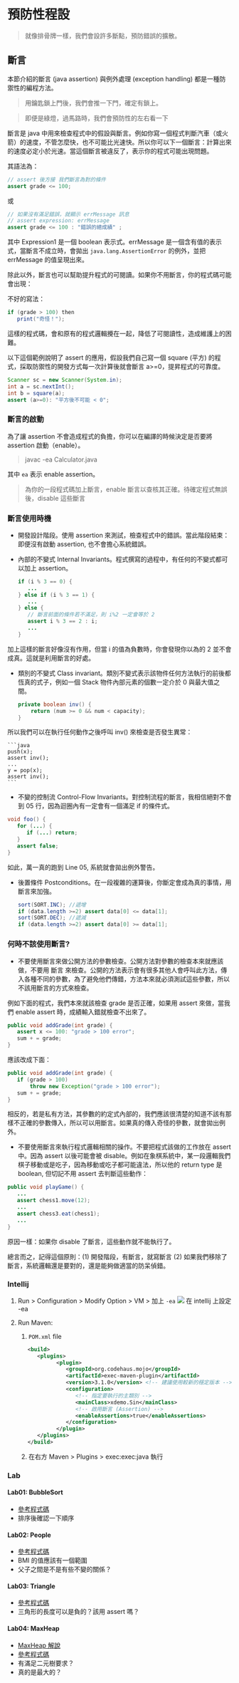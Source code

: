 # 預防性程設

> 就像排骨牌一樣，我們會設許多斷點，預防錯誤的擴散。

##  斷言

本節介紹的斷言 (java assertion) 與例外處理 (exception handling) 都是一種防禦性的編程方法。

> 用鑰匙鎖上門後，我們會推一下門，確定有鎖上。

> 即便是綠燈，過馬路時，我們會預防性的左右看一下

斷言是 java 中用來檢查程式中的假設與斷言。例如你寫一個程式判斷汽車（或火箭）的速度，不管怎麼快，也不可能比光速快。所以你可以下一個斷言：計算出來的速度必定小於光速。當這個斷言被違反了，表示你的程式可能出現問題。

其語法為：

```java 
// assert 後方接 我們斷言為對的條件
assert grade <= 100; 
```

或

```java 
// 如果沒有滿足錯誤，就顯示 errMessage 訊息
// assert expression: errMessage
assert grade <= 100 : "錯誤的總成績" ; 
```

其中 Expression1 是一個 boolean 表示式。errMessage 是一個含有值的表示式，當斷言不成立時，會拋出 `java.lang.AssertionError` 的例外，並把 errMessage 的值呈現出來。

除此以外，斷言也可以幫助提升程式的可閱讀。如果你不用斷言，你的程式碼可能會出現：

不好的寫法：
```java
if (grade > 100) then
   print("奇怪！");
```

這樣的程式碼，會和原有的程式邏輯攪在一起，降低了可閱讀性，造成維護上的困難。

以下這個範例說明了 assert 的應用，假設我們自己寫一個 square (平方) 的程式，採取防禦性的開發方式每一次計算後就會斷言 a>=0，提昇程式的可靠度。

```java
Scanner sc = new Scanner(System.in);
int a = sc.nextInt();
int b = square(a);
assert (a>=0): "平方後不可能 < 0";
```


### 斷言的啟動

為了讓 assertion 不會造成程式的負擔，你可以在編譯的時候決定是否要將 assertion 啟動（enable）。

> javac -ea Calculator.java

其中 `ea` 表示 enable assertion。

> 為你的一段程式碼加上斷言，enable 斷言以查核其正確。待確定程式無誤後，disable 這些斷言

### 斷言使用時機

- 開發設計階段。使用 assertion 來測試，檢查程式中的錯誤。當此階段結束：即便沒有啟動 assertion, 也不會擔心系統錯誤。

- 內部的不變式 Internal Invariants。程式撰寫的過程中，有任何的不變式都可以加上 assertion。

    ```java
    if (i % 3 == 0) {
       ...
    } else if (i % 3 == 1) {
       ...
    } else {
       // 斷言前面的條件若不滿足，則 i%2 一定會等於 2
       assert i % 3 == 2 : i; 
       ...
    }
    ```

加上這樣的斷言好像沒有作用，但當 i 的值為負數時，你會發現你以為的 2 並不會成真。這就是利用斷言的好處。

- 類別的不變式 Class invariant。類別不變式表示該物件任何方法執行的前後都恆真的式子，例如一個 Stack 物件內部元素的個數一定介於 0 與最大值之間。

    ```java
    private boolean inv() {
        return (num >= 0 && num < capacity);
    }
    ```

所以我們可以在執行任何動作之後呼叫 inv() 來檢查是否發生異常：

    ```java
    push(x);
    assert inv();
    ...
    y = pop(x);
    assert inv();
    ```

- 不變的控制流 Control-Flow Invariants。對控制流程的斷言，我相信絕對不會到 05 行，因為迴圈內有一定會有一個滿足 if 的條件式。

```java
void foo() { 
   for (...) {
      if (...) return;
   }
   assert false; 
}
```

如此，萬一真的跑到 Line 05, 系統就會拋出例外警告。

- 後置條件 Postconditions。在一段複雜的運算後，你斷定會成為真的事情，用斷言來加強。

    ```java
    sort(SORT.INC); //遞增
    if (data.length >=2) assert data[0] <= data[1];
    sort(SORT.DEC); //遞減
    if (data.length >=2) assert data[0] >= data[1];
    ```


### 何時不該使用斷言?

- 不要使用斷言來做公開方法的參數檢查。公開方法對參數的檢查本來就應該做，不要用 斷言 來檢查。公開的方法表示會有很多其他人會呼叫此方法，傳入各種不同的參數，為了避免他們傳錯，方法本來就必須測試這些參數，所以不該用斷言的方式來檢查。

例如下面的程式，我們本來就該檢查 grade 是否正確，如果用 assert 來做，當我們 enable assert  時，成績輸入錯就檢查不出來了。

```java
public void addGrade(int grade) {
   assert x <= 100: "grade > 100 error";
   sum + = grade;    
}
```

應該改成下面：

```java
public void addGrade(int grade) {
   if (grade > 100) 
       throw new Exception("grade > 100 error");
   sum + = grade;    
}
```

相反的，若是私有方法，其參數的約定式內部的，我們應該很清楚的知道不該有那樣不正確的參數傳入，所以可以用斷言。如果真的傳入奇怪的參數，就會拋出例外。

- 不要使用斷言來執行程式邏輯相關的操作。不要把程式該做的工作放在 assert 中。因為 assert 以後可能會被 disable。例如在象棋系統中，某一段邏輯我們棋子移動或是吃子，因為移動或吃子都可能違法，所以他的 return type 是 boolean, 但切記不用 assert 去判斷這些動作：

```java
public void playGame() {
   ...
   assert chess1.move(12);
   ...
   assert chess3.eat(chess1);
   ...
}
```

原因一樣：如果你 disable 了斷言，這些動作就不能執行了。


總言而之，記得這個原則：(1) 開發階段，有斷言，就寫斷言 (2) 如果我們移除了斷言，系統邏輯還是要對的，還是能夠做適當的防呆偵錯。

### Intellij

1. Run > Configuration > Modify Option > VM > 加上 `-ea`
![](https://hackmd.io/_uploads/rJg4NE602.png)
在 intellij 上設定 -ea 

2. Run Maven: 
   1. `POM.xml` file
   ```xml
      <build>
         <plugins>
               <plugin>
                  <groupId>org.codehaus.mojo</groupId>
                  <artifactId>exec-maven-plugin</artifactId>
                  <version>3.1.0</version> <!-- 建議使用較新的穩定版本 -->
                  <configuration>
                     <!-- 指定要執行的主類別 -->
                     <mainClass>xdemo.Sin</mainClass>
                     <!-- 啟用斷言 (Assertion) -->
                     <enableAssertions>true</enableAssertions>
                  </configuration>
               </plugin>
         </plugins>
      </build>
   ```
   2. 在右方 Maven > Plugins > exec:exec:java 執行

### Lab

#### Lab01: BubbleSort
* [參考程式碼](../../Intellij/DemoPreventive/src/main/java/xdemo/BubbleSort.java)
* 排序後確認一下順序

#### Lab02: People
* [參考程式碼](../../Intellij/DemoPreventive/src/main/java/xdemo/People.java)
* BMI 的值應該有一個範圍
* 父子之間是不是有些不變的關係？

#### Lab03: Triangle
* [參考程式碼](../../Intellij/DemoPreventive/src/main/java/xdemo/Triangle.java)
* 三角形的長度可以是負的？該用 assert 嗎？

#### Lab04: MaxHeap
* [MaxHeap 解說](https://docs.google.com/presentation/d/11ajG_oQkdPvYaAa7-9oGG-bFU34YJMmq8zZZIFch-Y4/edit#slide=id.p)
* [參考程式碼](../../Intellij/DemoPreventive/src/main/java/xdemo/MaxHeap.java)
* 有滿足二元樹要求？
* 真的是最大的？
